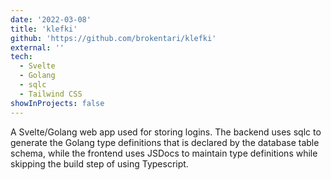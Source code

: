 ```yaml
---
date: '2022-03-08'
title: 'klefki'
github: 'https://github.com/brokentari/klefki'
external: ''
tech:
  - Svelte
  - Golang
  - sqlc
  - Tailwind CSS
showInProjects: false
---
```


A Svelte/Golang web app used for storing logins. The backend uses sqlc to generate the Golang type definitions that is declared by the database table schema, while
the frontend uses JSDocs to maintain type definitions while skipping the build step of using Typescript.